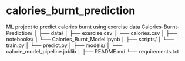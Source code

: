 # calories_burnt_prediction
ML project to predict calories burnt using exercise data
Calories-Burnt-Prediction/
│
├── data/
│   ├── exercise.csv
│   └── calories.csv
│
├── notebooks/
│   └── Calories_Burnt_Model.ipynb
│
├── scripts/
│   └── train.py
│   └── predict.py
│
├── models/
│   └── calorie_model_pipeline.joblib
│
├── README.md
└── requirements.txt
